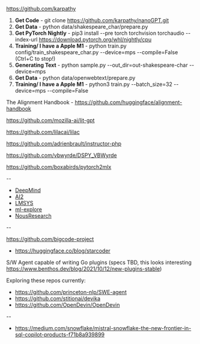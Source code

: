https://github.com/karpathy

1. **Get Code** - git clone https://github.com/karpathy/nanoGPT.git
2. **Get Data** - python data/shakespeare_char/prepare.py
3. **Get PyTorch Nightly** - pip3 install --pre torch torchvision torchaudio --index-url https://download.pytorch.org/whl/nightly/cpu   
4. **Training/ I have a Apple M1** - python train.py config/train_shakespeare_char.py --device=mps --compile=False (Ctrl+C to stop!)
5. **Generating Text** - python sample.py --out_dir=out-shakespeare-char --device=mps 
6. **Get Data** - python data/openwebtext/prepare.py
7. **Training/ I have a Apple M1** - python3 train.py --batch_size=32 --device=mps --compile=False 

The Alignment Handbook - https://github.com/huggingface/alignment-handbook

https://github.com/mozilla-ai/lit-gpt  

https://github.com/lilacai/lilac  

https://github.com/adrienbrault/instructor-php  

https://github.com/vbwyrde/DSPY_VBWyrde  

https://github.com/boxabirds/pytorch2mlx

--

- [DeepMind](https://github.com/google-deepmind/long-form-factuality/tree/main/longfact)
- [AI2](https://github.com/allenai/open-instruct?tab=readme-ov-file)
- [LMSYS](https://github.com/lm-sys)
- [ml-explore](https://github.com/ml-explore)
- [NousResearch](https://github.com/orgs/NousResearch/repositories)

--

https://github.com/bigcode-project  
- https://huggingface.co/blog/starcoder


S/W Agent capable of writing Go plugins (specs TBD, this looks interesting https://www.benthos.dev/blog/2021/10/12/new-plugins-stable)

Exploring these repos currently:
- https://github.com/princeton-nlp/SWE-agent
- https://github.com/stitionai/devika  
- https://github.com/OpenDevin/OpenDevin

--

- https://medium.com/snowflake/mistral-snowflake-the-new-frontier-in-sql-copilot-products-f71b8a939899
